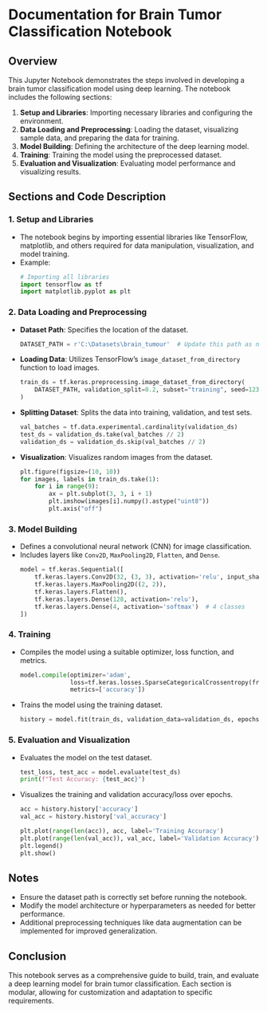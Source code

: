 # Documentation for Brain Tumor Classification Notebook

## Overview
This Jupyter Notebook demonstrates the steps involved in developing a brain tumor classification model using deep learning. The notebook includes the following sections:

1. **Setup and Libraries**: Importing necessary libraries and configuring the environment.
2. **Data Loading and Preprocessing**: Loading the dataset, visualizing sample data, and preparing the data for training.
3. **Model Building**: Defining the architecture of the deep learning model.
4. **Training**: Training the model using the preprocessed dataset.
5. **Evaluation and Visualization**: Evaluating model performance and visualizing results.

## Sections and Code Description

### 1. Setup and Libraries
- The notebook begins by importing essential libraries like TensorFlow, matplotlib, and others required for data manipulation, visualization, and model training.
- Example:
  ```python
  # Importing all libraries
  import tensorflow as tf
  import matplotlib.pyplot as plt
  ```

### 2. Data Loading and Preprocessing
- **Dataset Path**: Specifies the location of the dataset.
  ```python
  DATASET_PATH = r'C:\Datasets\brain_tumour'  # Update this path as needed
  ```

- **Loading Data**: Utilizes TensorFlow’s `image_dataset_from_directory` function to load images.
  ```python
  train_ds = tf.keras.preprocessing.image_dataset_from_directory(
      DATASET_PATH, validation_split=0.2, subset="training", seed=123, image_size=(256, 256), batch_size=32
  )
  ```

- **Splitting Dataset**: Splits the data into training, validation, and test sets.
  ```python
  val_batches = tf.data.experimental.cardinality(validation_ds)
  test_ds = validation_ds.take(val_batches // 2)
  validation_ds = validation_ds.skip(val_batches // 2)
  ```

- **Visualization**: Visualizes random images from the dataset.
  ```python
  plt.figure(figsize=(10, 10))
  for images, labels in train_ds.take(1):
      for i in range(9):
          ax = plt.subplot(3, 3, i + 1)
          plt.imshow(images[i].numpy().astype("uint8"))
          plt.axis("off")
  ```

### 3. Model Building
- Defines a convolutional neural network (CNN) for image classification.
- Includes layers like `Conv2D`, `MaxPooling2D`, `Flatten`, and `Dense`.
  ```python
  model = tf.keras.Sequential([
      tf.keras.layers.Conv2D(32, (3, 3), activation='relu', input_shape=(256, 256, 3)),
      tf.keras.layers.MaxPooling2D((2, 2)),
      tf.keras.layers.Flatten(),
      tf.keras.layers.Dense(128, activation='relu'),
      tf.keras.layers.Dense(4, activation='softmax')  # 4 classes
  ])
  ```

### 4. Training
- Compiles the model using a suitable optimizer, loss function, and metrics.
  ```python
  model.compile(optimizer='adam',
                loss=tf.keras.losses.SparseCategoricalCrossentropy(from_logits=True),
                metrics=['accuracy'])
  ```

- Trains the model using the training dataset.
  ```python
  history = model.fit(train_ds, validation_data=validation_ds, epochs=10)
  ```

### 5. Evaluation and Visualization
- Evaluates the model on the test dataset.
  ```python
  test_loss, test_acc = model.evaluate(test_ds)
  print(f"Test Accuracy: {test_acc}")
  ```

- Visualizes the training and validation accuracy/loss over epochs.
  ```python
  acc = history.history['accuracy']
  val_acc = history.history['val_accuracy']

  plt.plot(range(len(acc)), acc, label='Training Accuracy')
  plt.plot(range(len(val_acc)), val_acc, label='Validation Accuracy')
  plt.legend()
  plt.show()
  ```

## Notes
- Ensure the dataset path is correctly set before running the notebook.
- Modify the model architecture or hyperparameters as needed for better performance.
- Additional preprocessing techniques like data augmentation can be implemented for improved generalization.

## Conclusion
This notebook serves as a comprehensive guide to build, train, and evaluate a deep learning model for brain tumor classification. Each section is modular, allowing for customization and adaptation to specific requirements.

